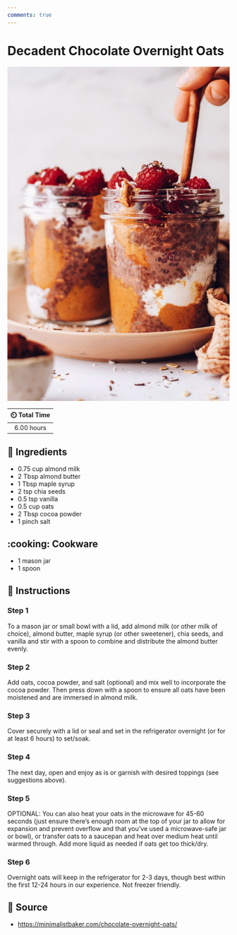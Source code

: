 ```yaml
---
comments: true
---
```

# Decadent Chocolate Overnight Oats

![Decadent Chocolate Overnight Oats](../assets/images/decadent-chocolate-overnight-oats.jpg)

| :timer_clock: Total Time |
|:-----------------------: |
| 6.00 hours |

## :salt: Ingredients

- 0.75 cup almond milk
- 2 Tbsp almond butter
- 1 Tbsp maple syrup
- 2 tsp chia seeds
- 0.5 tsp vanilla
- 0.5 cup oats
- 2 Tbsp cocoa powder
- 1 pinch salt

## :cooking: Cookware

- 1 mason jar
- 1 spoon

## :pencil: Instructions

### Step 1

To a mason jar or small bowl with a lid, add almond milk (or other milk of choice), almond butter, maple syrup (or other
sweetener), chia seeds, and vanilla and stir with a spoon to combine and distribute the almond butter evenly.

### Step 2

Add oats, cocoa powder, and salt (optional) and mix well to incorporate the cocoa powder. Then press down with a spoon
to ensure all oats have been moistened and are immersed in almond milk.

### Step 3

Cover securely with a lid or seal and set in the refrigerator overnight (or for at least 6 hours) to set/soak.

### Step 4

The next day, open and enjoy as is or garnish with desired toppings (see suggestions above).

### Step 5

OPTIONAL: You can also heat your oats in the microwave for 45-60 seconds (just ensure there’s enough room at the top
of your jar to allow for expansion and prevent overflow and that you’ve used a microwave-safe jar or bowl), or
transfer oats to a saucepan and heat over medium heat until warmed through. Add more liquid as needed if oats get too
thick/dry.

### Step 6

Overnight oats will keep in the refrigerator for 2-3 days, though best within the first 12-24 hours in our experience.
Not freezer friendly.

## :link: Source

- <https://minimalistbaker.com/chocolate-overnight-oats/>
